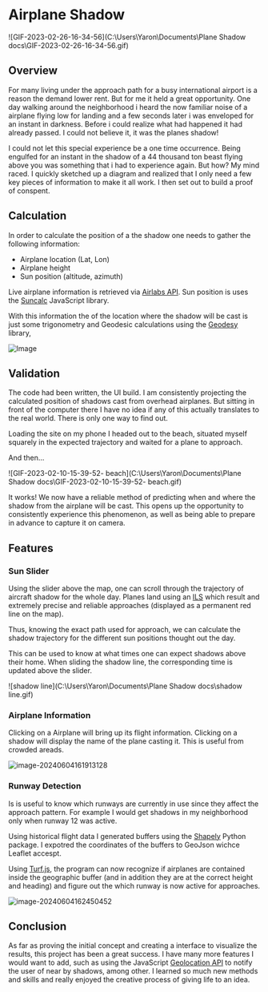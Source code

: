 # Airplane Shadow

![GIF-2023-02-26-16-34-56](C:\Users\Yaron\Documents\Plane Shadow docs\GIF-2023-02-26-16-34-56.gif)

## Overview

For many living under the approach path for a busy international airport is a reason the demand lower rent. But for me it held a great opportunity. One day walking around the neighborhood i heard the now familiar noise of a airplane flying low for landing and a few seconds later i was enveloped for an instant in darkness. Before i could realize what had happened it had already passed. I could not believe it, it was the planes shadow!

I could not let this special experience be a one time occurrence. Being engulfed for an instant in the shadow of a 44 thousand ton beast flying above you was something that i had to experience again. But how? My mind raced. I quickly sketched up a diagram and realized that I only need a few key pieces of information to make it all work. I then set out to build a proof of conspent.

## Calculation

In order to calculate the position of a the shadow one needs to gather the following information: 

- Airplane location (Lat, Lon)
- Airplane height
-  Sun position (altitude, azimuth)

Live airplane information is retrieved via [Airlabs API](https://airlabs.co/docs/flights). Sun position is uses the [Suncalc](https://github.com/mourner/suncalc) JavaScript library. 

With this information the of the location where the shadow will be cast is just some trigonometry and Geodesic calculations using the [Geodesy](https://www.movable-type.co.uk/scripts/geodesy-library.html) library,

![Image](https://www.fs.usda.gov/nac/buffers/images/guide/5.6a.jpg)



## Validation

The code had been written, the UI build. I am consistently projecting the calculated position of shadows cast from overhead airplanes. But sitting in front of the computer there I have no idea if any of this actually translates to the real world. There is only one way to find out.

Loading the site on my phone I headed out to the beach, situated myself squarely in the expected trajectory and waited for a plane to approach.

And then...

![GIF-2023-02-10-15-39-52- beach](C:\Users\Yaron\Documents\Plane Shadow docs\GIF-2023-02-10-15-39-52- beach.gif)

It works! We now have a reliable method of predicting when and where the shadow from the airplane will be cast. This opens up the opportunity to consistently experience this phenomenon, as well as being able to prepare in advance to capture it on camera.

## Features

### Sun Slider

Using the slider above the map, one can scroll through the trajectory of aircraft shadow for the whole day. Planes land using an [ILS](https://en.wikipedia.org/wiki/Instrument_landing_system) which result and extremely precise and reliable approaches (displayed as a permanent red line on the map).

Thus, knowing the exact path used for approach, we can calculate the shadow trajectory for the different sun positions thought out the day.

This can be used to know at what times one can expect shadows above their home. When sliding the shadow line, the corresponding  time is updated above the slider. 

![shadow line](C:\Users\Yaron\Documents\Plane Shadow docs\shadow line.gif)

### Airplane Information

Clicking on a Airplane will bring up its flight information. Clicking on a shadow will display the name of the plane casting it. This is useful from crowded areads.

![image-20240604161913128](C:\Users\Yaron\AppData\Roaming\Typora\typora-user-images\image-20240604161913128.png)

### Runway Detection

Is is useful to know which runways are currently in use since they affect the approach pattern. For example I would get shadows in my neighborhood only when runway 12 was active.

Using historical flight data I generated buffers using the [Shapely](https://shapely.readthedocs.io/en/stable/reference/shapely.buffer.html) Python package. I expotred the coordinates of the buffers to GeoJson wichce Leaflet accespt.

Using [Turf.js](https://turfjs.org/), the program can now recognize if airplanes are contained inside the geographic buffer (and in addition they are at the correct height and heading) and figure out the which runway is now active for approaches. 

![image-20240604162450452](C:\Users\Yaron\AppData\Roaming\Typora\typora-user-images\image-20240604162450452.png)

## Conclusion

As far as proving the initial concept and creating a interface to visualize the results, this project has been a great success. I have many more features I would want to add, such as using the JavaScript [Geolocation API](https://developer.mozilla.org/en-US/docs/Web/API/Geolocation_API) to notify the user of near by shadows, among other. I learned so much new methods and skills and really enjoyed the creative process of giving life to an idea.

